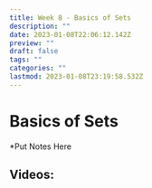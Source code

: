 ```yaml
---
title: Week 8 - Basics of Sets
description: ""
date: 2023-01-08T22:06:12.142Z
preview: ""
draft: false
tags: ""
categories: ""
lastmod: 2023-01-08T23:19:58.532Z
---
```

# Basics of Sets
*Put Notes Here

## Videos: